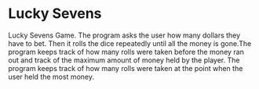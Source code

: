 # Lucky Sevens
Lucky Sevens Game. The program asks the user how many dollars they have to bet. Then it rolls the dice repeatedly until all the money is gone.The program keeps track of how many rolls were taken before the money ran out and track of the maximum amount of money held by the player. The program keeps track of how many rolls were taken at the point when the user held the most money.
